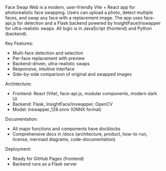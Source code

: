 <!-- Use this file to provide workspace-specific custom instructions to Copilot. For more details, visit https://code.visualstudio.com/docs/copilot/copilot-customization#_use-a-githubcopilotinstructionsmd-file -->

Face Swap Web is a modern, user-friendly Vite + React app for photorealistic face swapping. Users can upload a photo, detect multiple faces, and swap any face with a replacement image. The app uses face-api.js for detection and a Flask backend powered by InsightFace/inswapper for ultra-realistic swaps. All logic is in JavaScript (frontend) and Python (backend).

Key Features:
- Multi-face detection and selection
- Per-face replacement with preview
- Backend-driven, ultra-realistic swaps
- Responsive, intuitive interface
- Side-by-side comparison of original and swapped images

Architecture:
- Frontend: React (Vite), face-api.js, modular components, modern dark UI
- Backend: Flask, InsightFace/inswapper, OpenCV
- Model: inswapper_128.onnx (ONNX format)

Documentation:
- All major functions and components have docblocks
- Comprehensive docs in /docs (architecture, product, how-to-run, license, mermaid diagrams, code-documentation)

Deployment:
- Ready for GitHub Pages (frontend)
- Backend runs as a Flask server
